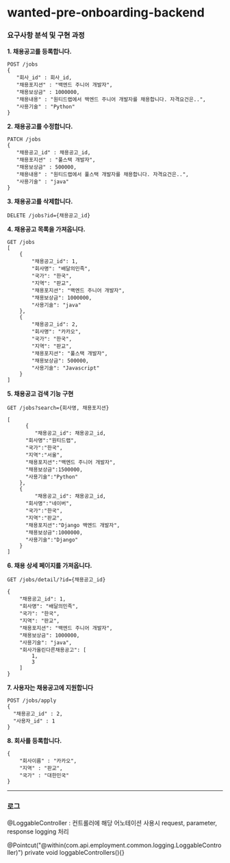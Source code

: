 # wanted-pre-onboarding-backend

### 요구사항 분석 및 구현 과정
**1. 채용공고를 등록합니다.**
```
POST /jobs
{
   "회사_id" : 회사_id,
   "채용포지션" : "백엔드 주니어 개발자",
   "채용보상금" : 1000000,
   "채용내용" : "원티드랩에서 백엔드 주니어 개발자를 채용합니다. 자격요건은..",
   "사용기술" : "Python"
}
```

**2. 채용공고를 수정합니다.**
```
PATCH /jobs
{
   "채용공고_id" : 채용공고_id,
   "채용포지션" : "풀스택 개발자",
   "채용보상금" : 500000,
   "채용내용" : "원티드랩에서 풀스택 개발자를 채용합니다. 자격요건은..",
   "사용기술" : "java"
}
```
**3. 채용공고를 삭제합니다.**
```
DELETE /jobs?id={채용공고_id}
```

**4. 채용공고 목록을 가져옵니다.**

```
GET /jobs
[
    {
        "채용공고_id": 1,
        "회사명": "배달의민족",
        "국가": "한국",
        "지역": "판교",
        "채용포지션": "백엔드 주니어 개발자",
        "채용보상금": 1000000,
        "사용기술": "java"
    },
    {
        "채용공고_id": 2,
        "회사명": "카카오",
        "국가": "한국",
        "지역": "판교",
        "채용포지션": "풀스택 개발자",
        "채용보상금": 500000,
        "사용기술": "Javascript"
    }
]
```

**5. 채용공고 검색 기능 구현**
```
GET /jobs?search={회사명, 채용포지션}
```
```
[
      {
         "채용공고_id": 채용공고_id,
	  "회사명":"원티드랩",
	  "국가":"한국",
	  "지역":"서울",
	  "채용포지션":"백엔드 주니어 개발자",
	  "채용보상금":1500000,
	  "사용기술":"Python"
	},
	{
         "채용공고_id": 채용공고_id,
	  "회사명":"네이버",
	  "국가":"한국",
	  "지역":"판교",
	  "채용포지션":"Django 백엔드 개발자",
	  "채용보상금":1000000,
	  "사용기술":"Django"
	}
]
```
**6. 채용 상세 페이지를 가져옵니다.**
```
GET /jobs/detail/?id={채용공고_id}
```
```
{
    "채용공고_id": 1,
    "회사명": "배달의민족",
    "국가": "한국",
    "지역": "판교",
    "채용포지션": "백엔드 주니어 개발자",
    "채용보상금": 1000000,
    "사용기술": "java",
    "회사가올린다른채용공고": [
        1,
        3
    ]
}
```
**7. 사용자는 채용공고에 지원합니다**
```
POST /jobs/apply
{
  "채용공고_id" : 2,
  "사용자_id" : 1
}
```
**8. 회사를 등록합니다.**
```
{
    "회사이름" : "카카오",
    "지역" : "판교",
    "국가" : "대한민국"
}
```
---
### 로그 
@LoggableController : 컨트롤러에 해당 어노테이션 사용시 request, parameter, response logging 처리


@Pointcut("@within(com.api.employment.common.logging.LoggableController)")
private void loggableControllers(){}
 
